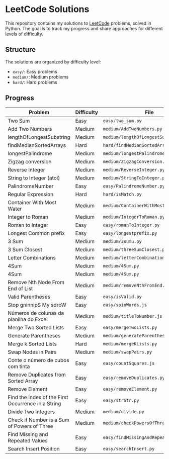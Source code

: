 # LeetCode Solutions

This repository contains my solutions to [LeetCode](https://leetcode.com/) problems, solved in Python. The goal is to track my progress and share approaches for different levels of difficulty.

## Structure

The solutions are organized by difficulty level:

- `easy/`: Easy problems
- `medium/`: Medium problems
- `hard/`: Hard problems

## Progress

| Problem                                            | Difficulty | File                                   |
| -------------------------------------------------- | ---------- | -------------------------------------- |
| Two Sum                                            | Easy       | `easy/two_sum.py`                      |
| Add Two Numbers                                    | Medium     | `medium/AddTwoNumbers.py`              |
| lengthOfLongestSubstring                           | Medium     | `medium/lengthOfLongestSubstring.py`   |
| findMedianSortedArrays                             | Hard       | `hard/findMedianSortedArrays.py`       |
| longestPalindrome                                  | Medium     | `medium/longestPalindrome.py`          |
| Zigzag conversion                                  | Medium     | `medium/ZigzagConversion.py`           |
| Reverse Integer                                    | Medium     | `medium/ReverseInteger.py  `           |
| String to Integer (atoi)                           | Medium     | `medium/StringToInteger.py  `          |
| PalindromeNumber                                   | Easy       | `easy/PalindromeNumber.py  `           |
| Regular Expression                                 | Hard       | `hard/isMatch.py  `                    |
| Container With Most Water                          | Medium     | `medium/ContainerWithMostWater.py  `   |
| Integer to Roman                                   | Medium     | `medium/IntegerToRoman.py  `           |
| Roman to Integer                                   | Easy       | `easy/romanToInteger.py  `             |
| Longest Common prefix                              | Easy       | `easy/longestprefix.py  `              |
| 3 Sum                                              | Medium     | `medium/3sumu.py  `                    |
| 3 Sum Closest                                      | Medium     | `medium/threeSumClosest.py  `          |
| Letter Combinations                                | Medium     | `medium/letterCombinations.py  `       |
| 4Sum                                               | Medium     | `medium/4Sum.py  `                     |
| 4Sum                                               | Medium     | `medium/4Sum.py  `                     |
| Remove Nth Node From End of List                   | Medium     | `medium/removeNthFromEnd.py  `         |
| Valid Parentheses                                  | Easy       | `easy/isValid.py  `                    |
| Stop gninnipS My sdroW                             | Easy       | `easy/spinWords.js  `                  |
| Números de colunas da planilha do Excel            | Medium     | `medium/titleToNumber.js`              |
| Merge Two Sorted Lists                             | Easy       | `easy/mergeTwoLists.py`                |
| Generate Parentheses                               | Medium     | `medium/generateParenthesis.py`        |
| Merge k Sorted Lists                               | Hard       | `medium/mergeKLists.py`                |
| Swap Nodes in Pairs                                | Medium     | `medium/swapPairs.py`                  |
| Conte o número de cubos com tinta                  | Easy       | `easy/countSquares.js`                 |
| Remove Duplicates from Sorted Array                | Easy       | `easy/removeDuplicates.py`             |
| Remove Element                                     | Easy       | `easy/removeElement.py`                |
| Find the Index of the First Occurrence in a String | Easy       | `easy/strStr.py`                       |
| Divide Two Integers                                | Medium     | `medium/divide.py`                     |
| Check if Number is a Sum of Powers of Three        | Medium     | `medium/checkPowersOfThree.py`         |
| Find Missing and Repeated Values                   | Easy       | `easy/findMissingAndRepeatedValues.py` |
| Search Insert Position                             | Easy       | `easy/searchInsert.py`                 |
